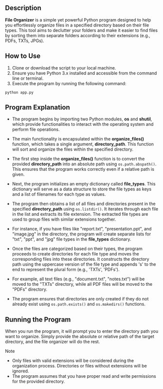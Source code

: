 ## Description

**File Organizer** is a simple yet powerful Python program designed to help you effortlessly organize files in a specified directory based on their file types. This tool aims to declutter your folders and make it easier to find files by sorting them into separate folders according to their extensions (e.g., PDFs, TXTs, JPGs).

## How to Use

1. Clone or download the script to your local machine.
2. Ensure you have Python 3.x installed and accessible from the command line or terminal.
3. Execute the program by running the following command:

```
python app.py
```

## Program Explanation

- The program begins by importing two Python modules, **os** and **shutil**, which provide functionalities to interact with the operating system and perform file operations.

- The main functionality is encapsulated within the **organize_files()** function, which takes a single argument, **directory_path**. This function will sort and organize the files within the specified directory.

- The first step inside the **organize_files()** function is to convert the provided **directory_path** into an absolute path using `os.path.abspath()`. This ensures that the program works correctly even if a relative path is given.

- Next, the program initializes an empty dictionary called **file_types**. This dictionary will serve as a data structure to store the file types as keys and a list of filenames for each type as values.

- The program then obtains a list of all files and directories present in the specified **directory_path** using `os.listdir()`. It iterates through each file in the list and extracts its file extension. The extracted file types are used to group files with similar extensions together.

- For instance, if you have files like "report.txt", "presentation.ppt", and "image.jpg" in the directory, the program will create separate lists for "txt", "ppt", and "jpg" file types in the **file_types** dictionary.

- Once the files are categorized based on their types, the program proceeds to create directories for each file type and moves the corresponding files into these directories. It constructs the directory path using the uppercase version of the file type and appends 's' to the end to represent the plural form (e.g., 'TXTs', 'PDFs').

- For example, all text files (e.g., "document.txt", "notes.txt") will be moved to the "TXTs" directory, while all PDF files will be moved to the "PDFs" directory.

- The program ensures that directories are only created if they do not already exist using `os.path.exists()` and `os.makedirs()` functions.

## Running the Program

When you run the program, it will prompt you to enter the directory path you want to organize. Simply provide the absolute or relative path of the target directory, and the file organizer will do the rest.

Note

- Only files with valid extensions will be considered during the organization process. Directories or files without extensions will be ignored.
- The program assumes that you have proper read and write permissions for the provided directory.
